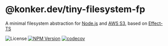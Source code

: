 # @konker.dev/tiny-filesystem-fp

A minimal filesystem abstraction for [Node.js](https://nodejs.org/) and [AWS S3](https://aws.amazon.com/s3/), based on [Effect-TS](https://www.effect.website/)

![License](https://img.shields.io/github/license/konkerdotdev/tiny-filesystem-fp)
[![NPM Version](https://img.shields.io/npm/v/%40konker.dev%2Ftiny-filesystem-fp)](https://www.npmjs.com/package/@konker.dev/tiny-filesystem-fp)
[![codecov](https://codecov.io/gh/konkerdotdev/tiny-filesystem-fp/graph/badge.svg?token=ECQULA0R6F)](https://codecov.io/gh/konkerdotdev/tiny-filesystem-fp)
